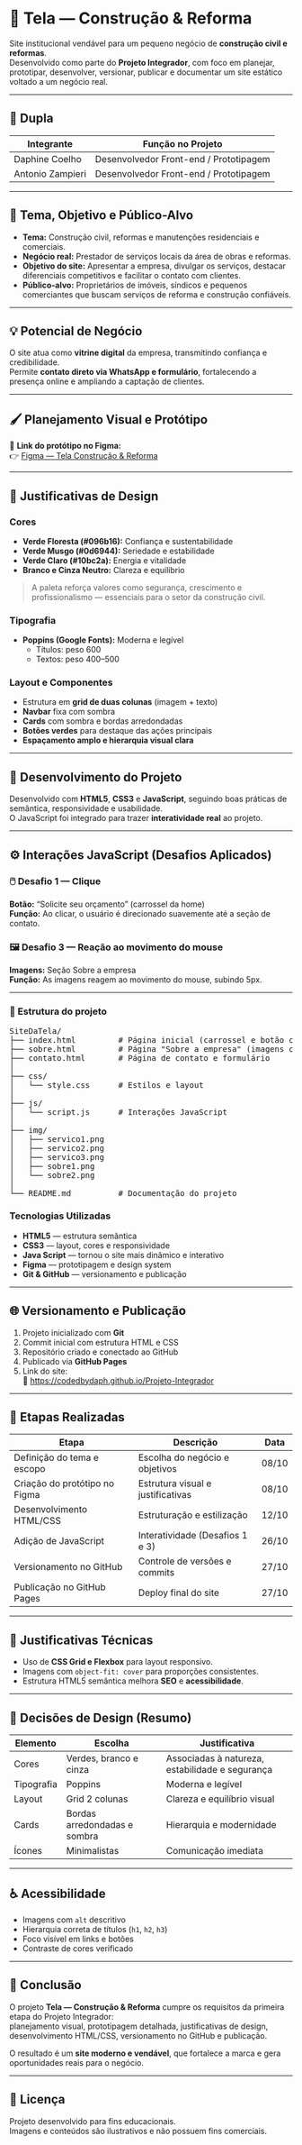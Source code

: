 # 🧱 Tela — Construção & Reforma

Site institucional vendável para um pequeno negócio de **construção civil e reformas**.  
Desenvolvido como parte do **Projeto Integrador**, com foco em planejar, prototipar, desenvolver, versionar, publicar e documentar um site estático voltado a um negócio real.

---

## 👥 Dupla

| Integrante | Função no Projeto |
|-------------|------------------|
| Daphine Coelho | Desenvolvedor Front-end / Prototipagem |
| Antonio Zampieri | Desenvolvedor Front-end / Prototipagem |

---

## 🎯 Tema, Objetivo e Público-Alvo

- **Tema:** Construção civil, reformas e manutenções residenciais e comerciais.  
- **Negócio real:** Prestador de serviços locais da área de obras e reformas.  
- **Objetivo do site:** Apresentar a empresa, divulgar os serviços, destacar diferenciais competitivos e facilitar o contato com clientes.  
- **Público-alvo:** Proprietários de imóveis, síndicos e pequenos comerciantes que buscam serviços de reforma e construção confiáveis.

---

## 💡 Potencial de Negócio

O site atua como **vitrine digital** da empresa, transmitindo confiança e credibilidade.  
Permite **contato direto via WhatsApp e formulário**, fortalecendo a presença online e ampliando a captação de clientes.

---

## 🖌️ Planejamento Visual e Protótipo

📎 **Link do protótipo no Figma:**  
👉 [Figma — Tela Construção & Reforma](https://www.figma.com/design/n7V3Uc3CAQV7Laz6UD9VEk/Tela?node-id=5-3&t=Isc9Mr3oXiCeOYMm-1)

---

## 🎨 Justificativas de Design

### **Cores**
- **Verde Floresta (#096b16):** Confiança e sustentabilidade  
- **Verde Musgo (#0d6944):** Seriedade e estabilidade  
- **Verde Claro (#10bc2a):** Energia e vitalidade  
- **Branco e Cinza Neutro:** Clareza e equilíbrio  

> A paleta reforça valores como segurança, crescimento e profissionalismo — essenciais para o setor da construção civil.

### **Tipografia**
- **Poppins (Google Fonts):** Moderna e legível  
  - Títulos: peso 600  
  - Textos: peso 400–500

### **Layout e Componentes**
- Estrutura em **grid de duas colunas** (imagem + texto)  
- **Navbar** fixa com sombra  
- **Cards** com sombra e bordas arredondadas  
- **Botões verdes** para destaque das ações principais  
- **Espaçamento amplo e hierarquia visual clara**

---

## 🧱 Desenvolvimento do Projeto

Desenvolvido com **HTML5**, **CSS3** e **JavaScript**, seguindo boas práticas de semântica, responsividade e usabilidade.  
O JavaScript foi integrado para trazer **interatividade real** ao projeto.

---

## ⚙️ Interações JavaScript (Desafios Aplicados)

### 🖱️ **Desafio 1 — Clique**
**Botão:** “Solicite seu orçamento” (carrossel da home)  
**Função:** Ao clicar, o usuário é direcionado suavemente até a seção de contato. 

### 🖼️ **Desafio 3 — Reação ao movimento do mouse**
**Imagens:** Seção Sobre a empresa  
**Função:** As imagens reagem ao movimento do mouse, subindo 5px.

---

### 📂 Estrutura do projeto
<pre>
SiteDaTela/
├── index.html         # Página inicial (carrossel e botão com JS)
├── sobre.html         # Página "Sobre a empresa" (imagens com animação JS)
├── contato.html       # Página de contato e formulário
│
├── css/
│   └── style.css      # Estilos e layout 
│
├── js/
│   └── script.js      # Interações JavaScript
│
├── img/
│   ├── servico1.png
│   ├── servico2.png
│   ├── servico3.png
│   ├── sobre1.png
│   └── sobre2.png
│
└── README.md          # Documentação do projeto
</pre>

### Tecnologias Utilizadas
- **HTML5** — estrutura semântica  
- **CSS3** — layout, cores e responsividade
- **Java Script** — tornou o site mais dinâmico e interativo  
- **Figma** — prototipagem e design system  
- **Git & GitHub** — versionamento e publicação  

---

## 🌐 Versionamento e Publicação

1. Projeto inicializado com **Git**  
2. Commit inicial com estrutura HTML e CSS  
3. Repositório criado e conectado ao GitHub  
4. Publicado via **GitHub Pages**  
5. Link do site:  
   🔗 https://codedbydaph.github.io/Projeto-Integrador

---

## 📅 Etapas Realizadas

| Etapa | Descrição | Data |
|-------|------------|------|
| Definição do tema e escopo | Escolha do negócio e objetivos | 08/10 |
| Criação do protótipo no Figma | Estrutura visual e justificativas | 08/10 |
| Desenvolvimento HTML/CSS | Estruturação e estilização | 12/10 |
| Adição de JavaScript | Interatividade (Desafios 1 e 3) | 26/10 |
| Versionamento no GitHub | Controle de versões e commits | 27/10 |
| Publicação no GitHub Pages | Deploy final do site | 27/10 |

---

## 📐 Justificativas Técnicas

- Uso de **CSS Grid e Flexbox** para layout responsivo.  
- Imagens com `object-fit: cover` para proporções consistentes.  
- Estrutura HTML5 semântica melhora **SEO** e **acessibilidade**.   

---

## 🧾 Decisões de Design (Resumo)

| Elemento | Escolha | Justificativa |
|-----------|----------|----------------|
| Cores | Verdes, branco e cinza | Associadas à natureza, estabilidade e segurança |
| Tipografia | Poppins | Moderna e legível |
| Layout | Grid 2 colunas | Clareza e equilíbrio visual |
| Cards | Bordas arredondadas e sombra | Hierarquia e modernidade |
| Ícones | Minimalistas | Comunicação imediata |

---

## ♿ Acessibilidade

- Imagens com `alt` descritivo  
- Hierarquia correta de títulos (`h1`, `h2`, `h3`)  
- Foco visível em links e botões  
- Contraste de cores verificado  

---

## 🧭 Conclusão

O projeto **Tela — Construção & Reforma** cumpre os requisitos da primeira etapa do Projeto Integrador:  
planejamento visual, prototipagem detalhada, justificativas de design, desenvolvimento HTML/CSS, versionamento no GitHub e publicação.  

O resultado é um **site moderno e vendável**, que fortalece a marca e gera oportunidades reais para o negócio.

---

## 📄 Licença

Projeto desenvolvido para fins educacionais.  
Imagens e conteúdos são ilustrativos e não possuem fins comerciais.
